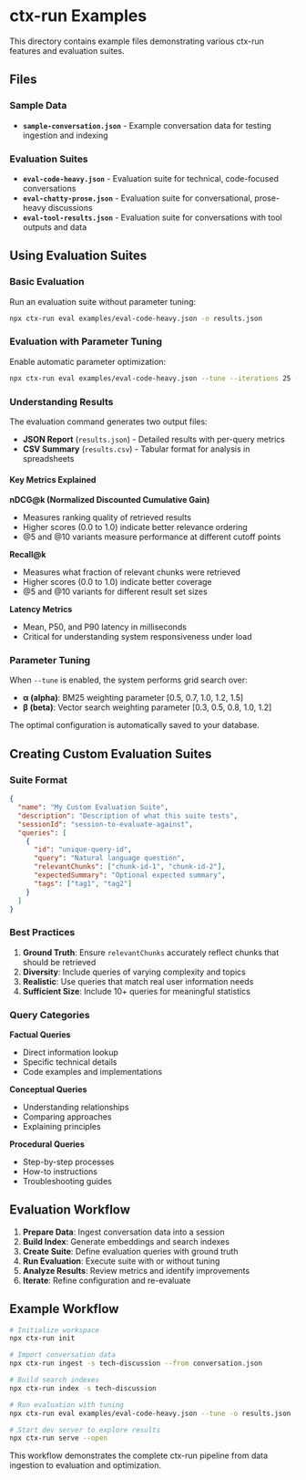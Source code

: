 # ctx-run Examples

This directory contains example files demonstrating various ctx-run features and evaluation suites.

## Files

### Sample Data
- **`sample-conversation.json`** - Example conversation data for testing ingestion and indexing

### Evaluation Suites  
- **`eval-code-heavy.json`** - Evaluation suite for technical, code-focused conversations
- **`eval-chatty-prose.json`** - Evaluation suite for conversational, prose-heavy discussions  
- **`eval-tool-results.json`** - Evaluation suite for conversations with tool outputs and data

## Using Evaluation Suites

### Basic Evaluation
Run an evaluation suite without parameter tuning:

```bash
npx ctx-run eval examples/eval-code-heavy.json -o results.json
```

### Evaluation with Parameter Tuning
Enable automatic parameter optimization:

```bash  
npx ctx-run eval examples/eval-code-heavy.json --tune --iterations 25 -o tuned-results.json
```

### Understanding Results

The evaluation command generates two output files:
- **JSON Report** (`results.json`) - Detailed results with per-query metrics
- **CSV Summary** (`results.csv`) - Tabular format for analysis in spreadsheets

#### Key Metrics Explained

**nDCG@k (Normalized Discounted Cumulative Gain)**
- Measures ranking quality of retrieved results
- Higher scores (0.0 to 1.0) indicate better relevance ordering
- @5 and @10 variants measure performance at different cutoff points

**Recall@k** 
- Measures what fraction of relevant chunks were retrieved
- Higher scores (0.0 to 1.0) indicate better coverage
- @5 and @10 variants for different result set sizes

**Latency Metrics**
- Mean, P50, and P90 latency in milliseconds
- Critical for understanding system responsiveness under load

### Parameter Tuning

When `--tune` is enabled, the system performs grid search over:
- **α (alpha)**: BM25 weighting parameter [0.5, 0.7, 1.0, 1.2, 1.5]
- **β (beta)**: Vector search weighting parameter [0.3, 0.5, 0.8, 1.0, 1.2]

The optimal configuration is automatically saved to your database.

## Creating Custom Evaluation Suites

### Suite Format

```json
{
  "name": "My Custom Evaluation Suite",
  "description": "Description of what this suite tests",
  "sessionId": "session-to-evaluate-against", 
  "queries": [
    {
      "id": "unique-query-id",
      "query": "Natural language question",
      "relevantChunks": ["chunk-id-1", "chunk-id-2"],
      "expectedSummary": "Optional expected summary", 
      "tags": ["tag1", "tag2"]
    }
  ]
}
```

### Best Practices

1. **Ground Truth**: Ensure `relevantChunks` accurately reflect chunks that should be retrieved
2. **Diversity**: Include queries of varying complexity and topics
3. **Realistic**: Use queries that match real user information needs
4. **Sufficient Size**: Include 10+ queries for meaningful statistics

### Query Categories

**Factual Queries**
- Direct information lookup
- Specific technical details
- Code examples and implementations

**Conceptual Queries**  
- Understanding relationships
- Comparing approaches
- Explaining principles

**Procedural Queries**
- Step-by-step processes
- How-to instructions  
- Troubleshooting guides

## Evaluation Workflow

1. **Prepare Data**: Ingest conversation data into a session
2. **Build Index**: Generate embeddings and search indexes
3. **Create Suite**: Define evaluation queries with ground truth
4. **Run Evaluation**: Execute suite with or without tuning
5. **Analyze Results**: Review metrics and identify improvements
6. **Iterate**: Refine configuration and re-evaluate

## Example Workflow

```bash
# Initialize workspace
npx ctx-run init

# Import conversation data  
npx ctx-run ingest -s tech-discussion --from conversation.json

# Build search indexes
npx ctx-run index -s tech-discussion

# Run evaluation with tuning
npx ctx-run eval examples/eval-code-heavy.json --tune -o results.json

# Start dev server to explore results
npx ctx-run serve --open
```

This workflow demonstrates the complete ctx-run pipeline from data ingestion to evaluation and optimization.